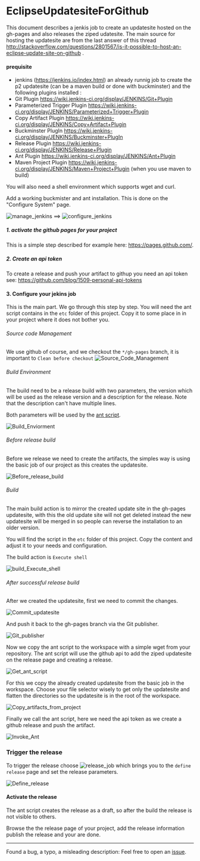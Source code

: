 # EclipseUpdatesiteForGithub

This document describes a jenkis job to create an updatesite hosted on the gh-pages and also releases the ziped udatesite.
The main source for hosting the updatesite are from the last answer of this thread  http://stackoverflow.com/questions/2801567/is-it-possible-to-host-an-eclipse-update-site-on-github . 

#### prequisite

* jenkins  (https://jenkins.io/index.html) an already runnig job to create the p2 updatesite (can be a maven build or done with buckminster) and the following plugins installed :
 * Git Plugin  https://wiki.jenkins-ci.org/display/JENKINS/Git+Plugin
 * Parameterized Trigger Plugin https://wiki.jenkins-ci.org/display/JENKINS/Parameterized+Trigger+Plugin
 * Copy Artifact Plugin https://wiki.jenkins-ci.org/display/JENKINS/Copy+Artifact+Plugin
 * Buckminster PlugIn https://wiki.jenkins-ci.org/display/JENKINS/Buckminster+PlugIn
 * Release Plugin https://wiki.jenkins-ci.org/display/JENKINS/Release+Plugin
 * Ant Plugin https://wiki.jenkins-ci.org/display/JENKINS/Ant+Plugin
 * Maven Project Plugin https://wiki.jenkins-ci.org/display/JENKINS/Maven+Project+Plugin (when you use maven to build)

You will also need a shell environment which supports wget and curl. 
 
Add a working buckmister and ant installation. This is done on the "Configure System" page.   
 
 ![manage_jenkins](images/Manage_Jenkins.png) ==>  ![configure_jenkins](images/Configure_System.png) 

##### 1. activate the github pages for your project
 
This is a simple step described for example here: https://pages.github.com/.

##### 2. Create an api token

To create a release and push your artifact to githup you need an api token see: https://github.com/blog/1509-personal-api-tokens

#### 3. Configure your jekins job

This is the main part. We go through this step by step. You will need the ant script contains in the `etc` folder of this project. Copy it to some place in in your project where it does not bother you.

###### Source code Management

We use github of course, and we checkout the `*/gh-pages` branch, it is important to `Clean before checkout`
![Source_Code_Management](images/Source_Code_Management.png)


###### Build Environment

The build need to be a release build with two parameters, the version which will be used as the release version and a description for the release. Note that the description can't have multiple lines.

Both parameters will be used by the [ant script](https://github.com/UrsZeidler/EclipseUpdatesiteForGithub/blob/master/etc/build.xml).

![Build_Enviorment](images/Build_Enviorment.png) 


###### Before release build

Before we release we need to create the artifacts, the simples way is using the basic job of our project as this creates the updatesite.

![Before_release_build](images/Before_release_build.png) 

###### Build 

The main build action is to mirror the created update site in the gh-pages updatesite, with this the old update site will not get deleted instead the new updatesite will be merged in so people can reverse the installation to an older version.

You will find the script in the `etc` folder of this project. Copy the content and adjust it to your needs and configuration.

The build action is `Execute shell`

![build_Execute_shell](images/build_Execute_shell.png) 

###### After successful release build

After we created the updatesite, first we need to commit the changes.

![Commit_updatesite](images/Commit_updatesite.png) 

And push it back to the gh-pages branch via the Git publisher.

![Git_publisher](images/Git_publisher.png)

Now we copy the ant script to the workspace with a simple wget from your repository. The ant script will use the github api to add the ziped updatesite on the release page and creating a release.

![Get_ant_script](images/Get_ant_script.png)

For this we copy the already created updatesite from the basic job in the workspace. Choose your file selector wisely to get only the updatesite and flatten the directories so the updatesite is in the root of the workspace. 

![Copy_artifacts_from_project](images/Copy_artifacts_from_project.png)

Finally we call the ant script, here we need the api token as we create a github release and push the artifact.

![Invoke_Ant](images/Invoke_Ant.png) 


### Trigger the release

To trigger the release choose ![release_job](images/release_job.png) which brings you to the `define release` page and set the release parameters.

![Define_release](images/Define_release.png) 


#### Activate the release

The ant script creates the release as a draft, so after the build the release is not visible to others.

Browse the the release page of your project, add the release information publish the release and your are done.

-----

Found a bug, a typo, a misleading description:
Feel free to open an [issue](https://github.com/UrsZeidler/EclipseUpdatesiteForGithub/issues).
